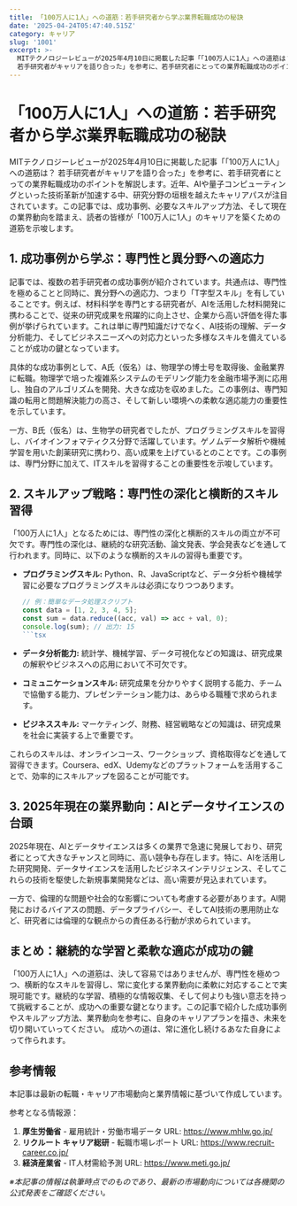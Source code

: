 ```yaml
---
title: 「100万人に1人」への道筋：若手研究者から学ぶ業界転職成功の秘訣
date: '2025-04-24T05:47:40.515Z'
category: キャリア
slug: '1001'
excerpt: >-
  MITテクノロジーレビューが2025年4月10日に掲載した記事「「100万人に1人」への道筋は？
  若手研究者がキャリアを語り合った」を参考に、若手研究者にとっての業界転職成功のポイントを解説します。近年、AIや量子コンピューティングといった技術革新が加速する中、研究分野の垣根を越えたキャリアパスが注...
---
```


# 「100万人に1人」への道筋：若手研究者から学ぶ業界転職成功の秘訣

MITテクノロジーレビューが2025年4月10日に掲載した記事「「100万人に1人」への道筋は？ 若手研究者がキャリアを語り合った」を参考に、若手研究者にとっての業界転職成功のポイントを解説します。近年、AIや量子コンピューティングといった技術革新が加速する中、研究分野の垣根を越えたキャリアパスが注目されています。この記事では、成功事例、必要なスキルアップ方法、そして現在の業界動向を踏まえ、読者の皆様が「100万人に1人」のキャリアを築くための道筋を示唆します。


## 1. 成功事例から学ぶ：専門性と異分野への適応力

記事では、複数の若手研究者の成功事例が紹介されています。共通点は、専門性を極めることと同時に、異分野への適応力、つまり「T字型スキル」を有していることです。例えば、材料科学を専門とする研究者が、AIを活用した材料開発に携わることで、従来の研究成果を飛躍的に向上させ、企業から高い評価を得た事例が挙げられています。これは単に専門知識だけでなく、AI技術の理解、データ分析能力、そしてビジネスニーズへの対応力といった多様なスキルを備えていることが成功の鍵となっています。

具体的な成功事例として、A氏（仮名）は、物理学の博士号を取得後、金融業界に転職。物理学で培った複雑系システムのモデリング能力を金融市場予測に応用し、独自のアルゴリズムを開発、大きな成功を収めました。この事例は、専門知識の転用と問題解決能力の高さ、そして新しい環境への柔軟な適応能力の重要性を示しています。

一方、B氏（仮名）は、生物学の研究者でしたが、プログラミングスキルを習得し、バイオインフォマティクス分野で活躍しています。ゲノムデータ解析や機械学習を用いた創薬研究に携わり、高い成果を上げているとのことです。この事例は、専門分野に加えて、ITスキルを習得することの重要性を示唆しています。


## 2. スキルアップ戦略：専門性の深化と横断的スキル習得

「100万人に1人」となるためには、専門性の深化と横断的スキルの両立が不可欠です。専門性の深化は、継続的な研究活動、論文発表、学会発表などを通して行われます。同時に、以下のような横断的スキルの習得も重要です。

* **プログラミングスキル:** Python、R、JavaScriptなど、データ分析や機械学習に必要なプログラミングスキルは必須になりつつあります。
    ```javascript
    // 例：簡単なデータ処理スクリプト
    const data = [1, 2, 3, 4, 5];
    const sum = data.reduce((acc, val) => acc + val, 0);
    console.log(sum); // 出力: 15
    ```tsx

* **データ分析能力:**  統計学、機械学習、データ可視化などの知識は、研究成果の解釈やビジネスへの応用において不可欠です。

* **コミュニケーションスキル:** 研究成果を分かりやすく説明する能力、チームで協働する能力、プレゼンテーション能力は、あらゆる職種で求められます。

* **ビジネススキル:** マーケティング、財務、経営戦略などの知識は、研究成果を社会に実装する上で重要です。


これらのスキルは、オンラインコース、ワークショップ、資格取得などを通して習得できます。Coursera、edX、Udemyなどのプラットフォームを活用することで、効率的にスキルアップを図ることが可能です。


## 3. 2025年現在の業界動向：AIとデータサイエンスの台頭

2025年現在、AIとデータサイエンスは多くの業界で急速に発展しており、研究者にとって大きなチャンスと同時に、高い競争も存在します。特に、AIを活用した研究開発、データサイエンスを活用したビジネスインテリジェンス、そしてこれらの技術を駆使した新規事業開発などは、高い需要が見込まれています。

一方で、倫理的な問題や社会的な影響についても考慮する必要があります。AI開発におけるバイアスの問題、データプライバシー、そしてAI技術の悪用防止など、研究者には倫理的な観点からの責任ある行動が求められています。


## まとめ：継続的な学習と柔軟な適応が成功の鍵

「100万人に1人」への道筋は、決して容易ではありませんが、専門性を極めつつ、横断的なスキルを習得し、常に変化する業界動向に柔軟に対応することで実現可能です。継続的な学習、積極的な情報収集、そして何よりも強い意志を持って挑戦することが、成功への重要な鍵となります。この記事で紹介した成功事例やスキルアップ方法、業界動向を参考に、自身のキャリアプランを描き、未来を切り開いていってください。  成功への道は、常に進化し続けるあなた自身によって作られます。


## 参考情報

本記事は最新の転職・キャリア市場動向と業界情報に基づいて作成しています。

参考となる情報源：
1. **厚生労働省** - 雇用統計・労働市場データ
   URL: https://www.mhlw.go.jp/
2. **リクルート キャリア総研** - 転職市場レポート
   URL: https://www.recruit-career.co.jp/
3. **経済産業省** - IT人材需給予測
   URL: https://www.meti.go.jp/

*※本記事の情報は執筆時点でのものであり、最新の市場動向については各機関の公式発表をご確認ください。*
